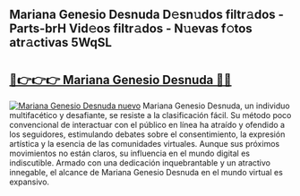 ## Mariana Genesio Desnuda D𝚎sn𝚞dos filtr𝚊dos - Parts-brH Vid𝚎os filtr𝚊dos - N𝚞evas f𝚘tos atr𝚊ctivas 5WqSL

# <h2><a href="http://mb6ux55.tromn.icu/?c=Mariana+Genesio+Desnuda">🔗👉👉👉 Mariana Genesio Desnuda 🔗🔗</a></h2>

[![Mariana Genesio Desnuda nuevo](https://i.imgur.com/pEAQMta.gif)](http://mb6ux55.tromn.icu/?c=Mariana+Genesio+Desnuda)
Mariana Genesio Desnuda, un individuo multifacético y desafiante, se resiste a la clasificación fácil. Su método poco convencional de interactuar con el público en línea ha atraído y ofendido a los seguidores, estimulando debates sobre el consentimiento, la expresión artística y la esencia de las comunidades virtuales. Aunque sus próximos movimientos no están claros, su influencia en el mundo digital es indiscutible. Armado con una dedicación inquebrantable y un atractivo innegable, el alcance de Mariana Genesio Desnuda en el mundo virtual es expansivo.
